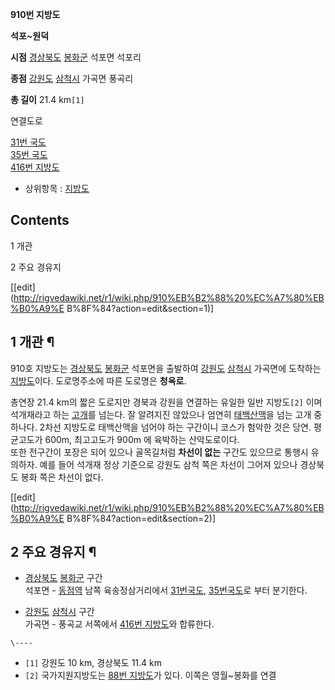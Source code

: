 **910번 지방도**

**석포~원덕**

**시점**
[경상북도](%EA%B2%BD%EC%83%81%EB%B6%81%EB%8F%84.md)
[봉화군](%EB%B4%89%ED%99%94%EA%B5%B0.md) 석포면 석포리

**종점**
[강원도](%EA%B0%95%EC%9B%90%EB%8F%84.md)
[삼척시](%EC%82%BC%EC%B2%99%EC%8B%9C.md) 가곡면 풍곡리

**총 길이**
21.4 km`[1]`

연결도로

[31번 국도](31%EB%B2%88%20%EA%B5%AD%EB%8F%84.md)  
[35번 국도](35%EB%B2%88%20%EA%B5%AD%EB%8F%84.md)  
[416번 지방도](416%EB%B2%88%20%EC%A7%80%EB%B0%A9%EB%8F%84.md)

  * 상위항목 : [지방도](%EC%A7%80%EB%B0%A9%EB%8F%84.md)  

## Contents

    

1 개관

2 주요 경유지

[[edit](http://rigvedawiki.net/r1/wiki.php/910%EB%B2%88%20%EC%A7%80%EB%B0%A9%E
B%8F%84?action=edit&section=1)]

## 1 개관 ¶

910호 지방도는 [경상북도](%EA%B2%BD%EC%83%81%EB%B6%81%EB%8F%84.md)
[봉화군](%EB%B4%89%ED%99%94%EA%B5%B0.md) 석포면을 출발하여
[강원도](%EA%B0%95%EC%9B%90%EB%8F%84.md)
[삼척시](%EC%82%BC%EC%B2%99%EC%8B%9C.md) 가곡면에 도착하는
[지방도](%EC%A7%80%EB%B0%A9%EB%8F%84.md)이다. 도로명주소에 따른 도로명은 **청옥로**.

  

총연장 21.4 km의 짧은 도로지만 경북과 강원을 연결하는 유일한 일반 지방도`[2]` 이며 석개재라고 하는
[고개](%EA%B3%A0%EA%B0%9C.md)를 넘는다. 잘 알려지진 않았으나 엄연히
[태백산맥](%ED%83%9C%EB%B0%B1%EC%82%B0%EB%A7%A5.md)을 넘는 고개 중 하나다. 2차선 지방도로
태백산맥을 넘어야 하는 구간이니 코스가 험악한 것은 당연. 평균고도가 600m, 최고고도가 900m 에 육박하는 산악도로이다.  
또한 전구간이 포장은 되어 있으나 골목길처럼 **차선이 없는** 구간도 있으므로 통행시 유의하자. 예를 들어 석개재 정상 기준으로 강원도
삼척 쪽은 차선이 그어져 있으나 경상북도 봉화 쪽은 차선이 없다.

[[edit](http://rigvedawiki.net/r1/wiki.php/910%EB%B2%88%20%EC%A7%80%EB%B0%A9%E
B%8F%84?action=edit&section=2)]

## 2 주요 경유지 ¶

  * [경상북도](%EA%B2%BD%EC%83%81%EB%B6%81%EB%8F%84.md) [봉화군](%EB%B4%89%ED%99%94%EA%B5%B0.md) 구간  
석포면 - [동점역](%EB%8F%99%EC%A0%90%EC%97%AD.md) 남쪽 육송정삼거리에서 [31번국도](31%EB%B2%88%20%EA%B5%AD%EB%8F%84.md), [35번국도](35%EB%B2%88%20%EA%B5%AD%EB%8F%84.md)로 부터 분기한다.  

  * [강원도](%EA%B0%95%EC%9B%90%EB%8F%84.md) [삼척시](%EC%82%BC%EC%B2%99%EC%8B%9C.md) 구간  
가곡면 - 풍곡교 서쪽에서 [416번 지방도](416%EB%B2%88%20%EC%A7%80%EB%B0%A9%EB%8F%84.md)와
합류한다.

`\----`

  * `[1]` 강원도 10 km, 경상북도 11.4 km
  * `[2]` 국가지원지방도는 [88번 지방도](88%EB%B2%88%20%EC%A7%80%EB%B0%A9%EB%8F%84.md)가 있다. 이쪽은 영월~봉화를 연결

